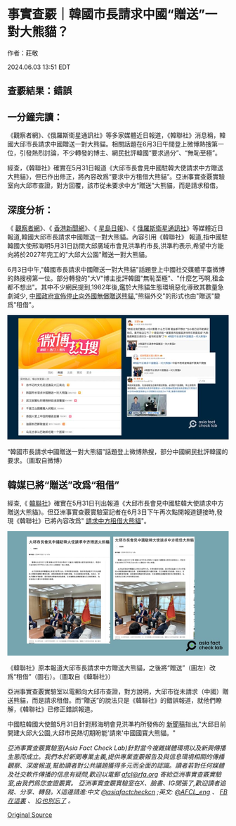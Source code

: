 # 事實查覈｜韓國市長請求中國“贈送”一對大熊貓？

作者：莊敬

2024.06.03 13:51 EDT

## 查覈結果：錯誤

## 一分鐘完讀：

《觀察者網》、《俄羅斯衛星通訊社》等多家媒體近日報道，《韓聯社》消息稱，韓國大邱市長請求中國贈送一對大熊貓。相關話題在6月3日午間登上微博熱搜第一位，引發熱烈討論，不少轉發的博主、網民批評韓國“要求過分”、“無恥至極”。

經查，《韓聯社》確實在5月31日報道《大邱市長會見中國駐韓大使請求中方贈送大熊貓》，但已作出修正，將內容改爲“要求中方租借大熊貓”。亞洲事實查覈實驗室向大邱市查證，對方回覆，該市從未要求中方“贈送”大熊貓，而是請求租借。

## 深度分析：

《 [觀察者網](https://archive.ph/9kR43)》、《 [香港新聞網](http://www.hkcna.hk/h5/docDetail.jsp?id=100692621&channel=2810)》、《 [星島日報](https://std.stheadline.com/realtime/article/2002558/%E5%8D%B3%E6%99%82-%E4%B8%AD%E5%9C%8B-%E7%86%8A%E8%B2%93%E5%A4%96%E4%BA%A4%EF%B8%B1%E9%9F%93%E5%9C%8B%E5%A4%A7%E9%82%B1%E5%B8%82%E9%95%B7%E7%9B%BC%E4%B8%AD%E6%96%B9%E8%B4%88%E9%80%81%E5%A4%A7%E7%86%8A%E8%B2%93)》、《 [俄羅斯衛星通訊社](https://big5.sputniknews.cn/20240603/1059495907.html)》等媒體近日報道,韓國大邱市長請求中國贈送一對大熊貓。內容引用《韓聯社》 報道,指中國駐韓國大使邢海明5月31日訪問大邱廣域市會見洪準杓市長,洪準杓表示,希望中方能向將於2027年完工的"大邱大公園"贈送一對大熊貓。

6月3日中午,"韓國市長請求中國贈送一對大熊貓"話題登上中國社交媒體平臺微博的熱搜榜第一位。部分轉發的"大V"博主批評韓國"無恥至極"、"什麼乞丐啊,租金都不想出"。其中不少網民提到,1982年後,鑑於大熊貓生態環境惡化導致其數量急劇減少, [中國政府宣佈停止向外國無償贈送熊貓](https://m.chinanews.com/wap/detail/cht/zwsp/ft8858691.shtml),"熊貓外交"的形式也由"贈送"變爲"租借"。

![“韓國市長請求中國贈送一對大熊貓”話題登上微博熱搜，部分中國網民批評韓國的要求。（圖取自微博）](images/HU2VFPK3LONNNMBLVA42LFJYR4.png)

“韓國市長請求中國贈送一對大熊貓”話題登上微博熱搜，部分中國網民批評韓國的要求。（圖取自微博）

## 韓媒已將“贈送”改爲“租借”

經查,《 [韓聯社](https://archive.ph/w27JK)》確實在5月31日刊出報道《大邱市長會見中國駐韓大使請求中方贈送大熊貓》。但亞洲事實查覈實驗室記者在6月3日下午再次點開報道鏈接時,發現《韓聯社》已將內容改爲" [請求中方租借大熊貓](https://cb.yna.co.kr/gate/big5/cn.yna.co.kr/view/ACK20240531003300881?section=china-relationship/index)"。

![《韓聯社》原本報道大邱市長請求中方贈送大熊貓，之後將“贈送”（圖左）改爲“租借”（圖右）。（圖取自《韓聯社》）](images/GLOHCV7S3KTABWZRVI27MYRWDI.png)

《韓聯社》原本報道大邱市長請求中方贈送大熊貓，之後將“贈送”（圖左）改爲“租借”（圖右）。（圖取自《韓聯社》）

亞洲事實查覈實驗室以電郵向大邱市查證，對方說明，大邱市從未請求（中國）贈送熊貓，而是請求租借。而“贈送”的說法只是《韓聯社》的錯誤報道，就他們瞭解，《韓聯社》已修正錯誤報道。

中國駐韓國大使館5月31日針對邢海明會見洪準杓所發佈的 [新聞稿](http://kr.china-embassy.gov.cn/tpxw/202405/t20240531_11368536.htm)指出,"大邱日前開建大邱大公園,大邱市民熱切期盼能'請來'中國國寶大熊貓。"

*亞洲事實查覈實驗室(Asia Fact Check Lab)針對當今複雜媒體環境以及新興傳播生態而成立。我們本於新聞專業主義,提供專業查覈報告及與信息環境相關的傳播觀察、深度報道,幫助讀者對公共議題獲得多元而全面的認識。讀者若對任何媒體及社交軟件傳播的信息有疑問,歡迎以電郵*  [*afcl@rfa.org*](mailto:afcl@rfa.org)  *寄給亞洲事實查覈實驗室,由我們爲您查證覈實。* *亞洲事實查覈實驗室在X、臉書、IG開張了,歡迎讀者追蹤、分享、轉發。X這邊請進:中文*  [*@asiafactcheckcn*](https://twitter.com/asiafactcheckcn)  *;英文:*  [*@AFCL\_eng*](https://twitter.com/AFCL_eng)  *、*  [*FB在這裏*](https://www.facebook.com/asiafactchecklabcn)  *、*  [*IG也別忘了*](https://www.instagram.com/asiafactchecklab/)  *。*



[Original Source](https://www.rfa.org/mandarin/shishi-hecha/hc-06032024134544.html)